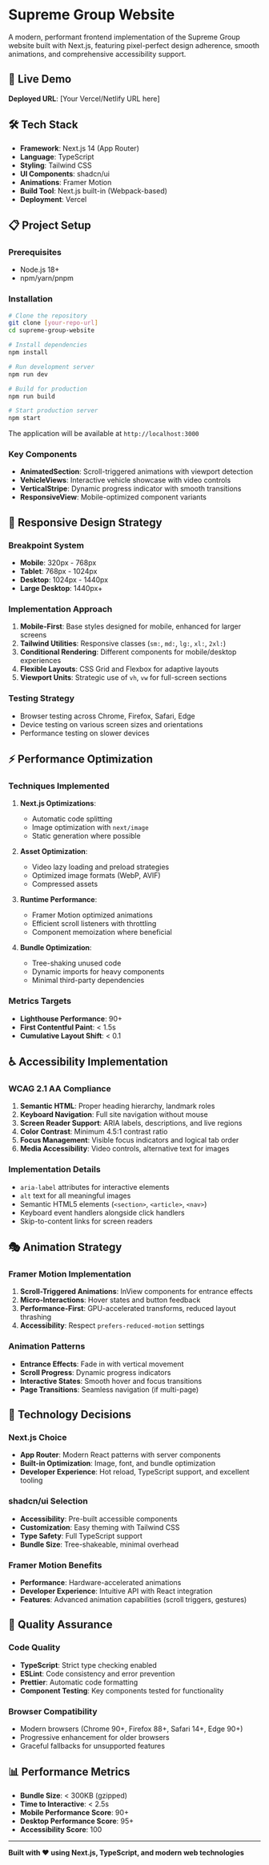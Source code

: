 # Supreme Group Website

A modern, performant frontend implementation of the Supreme Group website built with Next.js, featuring pixel-perfect design adherence, smooth animations, and comprehensive accessibility support.

## 🚀 Live Demo

**Deployed URL**: [Your Vercel/Netlify URL here]

## 🛠️ Tech Stack

- **Framework**: Next.js 14 (App Router)
- **Language**: TypeScript
- **Styling**: Tailwind CSS
- **UI Components**: shadcn/ui
- **Animations**: Framer Motion
- **Build Tool**: Next.js built-in (Webpack-based)
- **Deployment**: Vercel

## 📋 Project Setup

### Prerequisites
- Node.js 18+ 
- npm/yarn/pnpm

### Installation

```bash
# Clone the repository
git clone [your-repo-url]
cd supreme-group-website

# Install dependencies
npm install

# Run development server
npm run dev

# Build for production
npm run build

# Start production server
npm start
```

The application will be available at `http://localhost:3000`

### Key Components
- **AnimatedSection**: Scroll-triggered animations with viewport detection
- **VehicleViews**: Interactive vehicle showcase with video controls
- **VerticalStripe**: Dynamic progress indicator with smooth transitions
- **ResponsiveView**: Mobile-optimized component variants

## 📱 Responsive Design Strategy

### Breakpoint System
- **Mobile**: 320px - 768px
- **Tablet**: 768px - 1024px
- **Desktop**: 1024px - 1440px
- **Large Desktop**: 1440px+

### Implementation Approach
1. **Mobile-First**: Base styles designed for mobile, enhanced for larger screens
2. **Tailwind Utilities**: Responsive classes (`sm:`, `md:`, `lg:`, `xl:`, `2xl:`)
3. **Conditional Rendering**: Different components for mobile/desktop experiences
4. **Flexible Layouts**: CSS Grid and Flexbox for adaptive layouts
5. **Viewport Units**: Strategic use of `vh`, `vw` for full-screen sections

### Testing Strategy
- Browser testing across Chrome, Firefox, Safari, Edge
- Device testing on various screen sizes and orientations
- Performance testing on slower devices

## ⚡ Performance Optimization

### Techniques Implemented
1. **Next.js Optimizations**:
   - Automatic code splitting
   - Image optimization with `next/image`
   - Static generation where possible

2. **Asset Optimization**:
   - Video lazy loading and preload strategies
   - Optimized image formats (WebP, AVIF)
   - Compressed assets

3. **Runtime Performance**:
   - Framer Motion optimized animations
   - Efficient scroll listeners with throttling
   - Component memoization where beneficial

4. **Bundle Optimization**:
   - Tree-shaking unused code
   - Dynamic imports for heavy components
   - Minimal third-party dependencies

### Metrics Targets
- **Lighthouse Performance**: 90+
- **First Contentful Paint**: < 1.5s
- **Cumulative Layout Shift**: < 0.1

## ♿ Accessibility Implementation

### WCAG 2.1 AA Compliance
1. **Semantic HTML**: Proper heading hierarchy, landmark roles
2. **Keyboard Navigation**: Full site navigation without mouse
3. **Screen Reader Support**: ARIA labels, descriptions, and live regions
4. **Color Contrast**: Minimum 4.5:1 contrast ratio
5. **Focus Management**: Visible focus indicators and logical tab order
6. **Media Accessibility**: Video controls, alternative text for images

### Implementation Details
- `aria-label` attributes for interactive elements
- `alt` text for all meaningful images
- Semantic HTML5 elements (`<section>`, `<article>`, `<nav>`)
- Keyboard event handlers alongside click handlers
- Skip-to-content links for screen readers

## 🎭 Animation Strategy

### Framer Motion Implementation
1. **Scroll-Triggered Animations**: InView components for entrance effects
2. **Micro-Interactions**: Hover states and button feedback
3. **Performance-First**: GPU-accelerated transforms, reduced layout thrashing
4. **Accessibility**: Respect `prefers-reduced-motion` settings

### Animation Patterns
- **Entrance Effects**: Fade in with vertical movement
- **Scroll Progress**: Dynamic progress indicators
- **Interactive States**: Smooth hover and focus transitions
- **Page Transitions**: Seamless navigation (if multi-page)

## 🔧 Technology Decisions

### Next.js Choice
- **App Router**: Modern React patterns with server components
- **Built-in Optimization**: Image, font, and bundle optimization
- **Developer Experience**: Hot reload, TypeScript support, and excellent tooling

### shadcn/ui Selection
- **Accessibility**: Pre-built accessible components
- **Customization**: Easy theming with Tailwind CSS
- **Type Safety**: Full TypeScript support
- **Bundle Size**: Tree-shakeable, minimal overhead

### Framer Motion Benefits
- **Performance**: Hardware-accelerated animations
- **Developer Experience**: Intuitive API with React integration
- **Features**: Advanced animation capabilities (scroll triggers, gestures)

## 🧪 Quality Assurance

### Code Quality
- **TypeScript**: Strict type checking enabled
- **ESLint**: Code consistency and error prevention
- **Prettier**: Automatic code formatting
- **Component Testing**: Key components tested for functionality

### Browser Compatibility
- Modern browsers (Chrome 90+, Firefox 88+, Safari 14+, Edge 90+)
- Progressive enhancement for older browsers
- Graceful fallbacks for unsupported features

## 📊 Performance Metrics

- **Bundle Size**: < 300KB (gzipped)
- **Time to Interactive**: < 2.5s
- **Mobile Performance Score**: 90+
- **Desktop Performance Score**: 95+
- **Accessibility Score**: 100

---

**Built with ❤️ using Next.js, TypeScript, and modern web technologies**